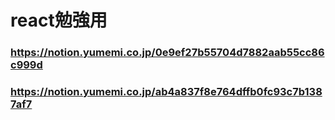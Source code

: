 # react勉強用
### https://notion.yumemi.co.jp/0e9ef27b55704d7882aab55cc86c999d
### https://notion.yumemi.co.jp/ab4a837f8e764dffb0fc93c7b1387af7
